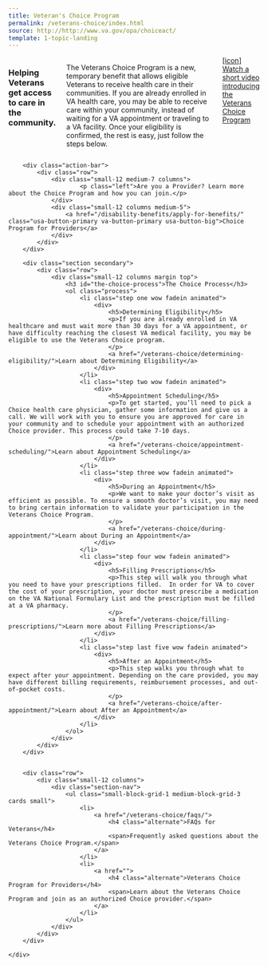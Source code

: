 ```yaml
---
title: Veteran's Choice Program
permalink: /veterans-choice/index.html
source: http://http://www.va.gov/opa/choiceact/
template: 1-topic-landing
---
```


<div class="main" role="main" markdown="0">
    <div class="section one" markdown="0">
        <div class="primary" markdown="0">
            <div class="row" markdown="0">
                <div class="small-12 columns" markdown="0">
                    <h3>Helping Veterans get access to care in the community.</h3>
                    <p>The Veterans Choice Program is a new, temporary benefit that allows eligible Veterans to receive health care in their communities. If you are already enrolled in VA health care, you may be able to receive care within your community, instead of waiting for a VA appointment or traveling to a VA facility. Once your eligibility is confirmed, the rest is easy, just follow the steps below.</p>
                    <a href="">[icon] Watch a short video introducing the Veterans Choice Program</a>
                </div>
            </div>
        </div>

        <div class="action-bar">
            <div class="row">
                <div class="small-12 medium-7 columns">
                        <p class="left">Are you a Provider? Learn more about the Choice Program and how you can join.</p>
                </div>
                <div class="small-12 columns medium-5">
                    <a href="/disability-benefits/apply-for-benefits/" class="usa-button-primary va-button-primary usa-button-big">Choice Program for Providers</a>
                </div>
            </div>
        </div>

        <div class="section secondary">
            <div class="row">
                <div class="small-12 columns margin top">
                    <h3 id="the-choice-process">The Choice Process</h3>
                    <ol class="process">
                        <li class="step one wow fadein animated">
                            <div>
                                <h5>Determining Eligibility</h5>
                                <p>If you are already enrolled in VA healthcare and must wait more than 30 days for a VA appointment, or have difficulty reaching the closest VA medical facility, you may be eligible to use the Veterans Choice program.
                                </p>
                                <a href="/veterans-choice/determining-eligibility/">Learn about Determining Eligibility</a>
                            </div>
                        </li>
                        <li class="step two wow fadein animated">
                            <div>
                                <h5>Appointment Scheduling</h5>
                                <p>To get started, you’ll need to pick a Choice health care physician, gather some information and give us a call. We will work with you to ensure you are approved for care in your community and to schedule your appointment with an authorized Choice provider. This process could take 7-10 days.
                                </p>
                                <a href="/veterans-choice/appointment-scheduling/">Learn about Appointment Scheduling</a>
                            </div>
                        </li>
                        <li class="step three wow fadein animated">
                            <div>
                                <h5>During an Appointment</h5>
                                <p>We want to make your doctor’s visit as efficient as possible. To ensure a smooth doctor’s visit, you may need to bring certain information to validate your participation in the Veterans Choice Program.
                                </p>
                                <a href="/veterans-choice/during-appointment/">Learn about During an Appointment</a>
                            </div>
                        </li>
                        <li class="step four wow fadein animated">
                            <div>
                                <h5>Filling Prescriptions</h5>
                                <p>This step will walk you through what you need to have your prescriptions filled.  In order for VA to cover the cost of your prescription, your doctor must prescribe a medication on the VA National Formulary List and the prescription must be filled at a VA pharmacy.
                                </p>
                                <a href="/veterans-choice/filling-prescriptions/">Learn more about Filling Prescriptions</a>
                            </div>
                        </li>
                        <li class="step last five wow fadein animated">
                            <div>
                                <h5>After an Appointment</h5>
                                <p>This step walks you through what to expect after your appointment. Depending on the care provided, you may have different billing requirements, reimbursement processes, and out-of-pocket costs.
                                </p>
                                <a href="/veterans-choice/after-appointment/">Learn about After an Appointment</a>
                            </div>
                        </li>
                    </ol>
                </div>
            </div>
        </div>


        <div class="row">
            <div class="small-12 columns">
                <div class="section-nav">
                    <ul class="small-block-grid-1 medium-block-grid-3 cards small">
                        <li>
                            <a href="/veterans-choice/faqs/">
                                <h4 class="alternate">FAQs for Veterans</h4>
                                <span>Frequently asked questions about the Veterans Choice Program.</span>
                            </a>
                        </li>
                        <li>
                            <a href="">
                                <h4 class="alternate">Veterans Choice Program for Providers</h4>
                                <span>Learn about the Veterans Choice Program and join as an authorized Choice provider.</span>
                            </a>
                        </li>
                    </ul>
                </div>
            </div>
        </div>

    </div>


